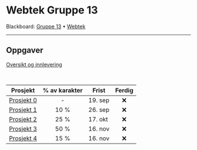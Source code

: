 # Webtek Gruppe 13

Blackboard: [Gruppe 13](https://ntnu.blackboard.com/webapps/blackboard/execute/modulepage/viewGroup?course_id=_43546_1&group_id=_607042_1) • [Webtek](https://ntnu.blackboard.com/webapps/blackboard/execute/modulepage/viewGroup?course_id=_43546_1&group_id=_607042_1)

---

## Oppgaver

[Oversikt og innlevering](https://ntnu.blackboard.com/webapps/blackboard/content/listContent.jsp?course_id=_43546_1&content_id=_2148021_1&mode=reset")

<br />

| Prosjekt                                                                                                                                               | % av karakter | Frist   | Ferdig |
| ------------------------------------------------------------------------------------------------------------------------------------------------------ | :-----------: | ------- | :----: |
| [Prosjekt 0](https://ntnu.blackboard.com/webapps/blackboard/execute/content/file?cmd=view&content_id=_2148469_1&course_id=_43546_1&launch_in_new=true) |       -       | 19. sep |   ❌   |
| [Prosjekt 1](https://ntnu.blackboard.com/bbcswebdav/pid-2148470-dt-content-rid-62275830_1/xid-62275830_1)                                              |     10 %      | 26. sep |   ❌   |
| [Prosjekt 2](https://ntnu.blackboard.com/bbcswebdav/pid-2148471-dt-content-rid-62275831_1/xid-62275831_1)                                              |     25 %      | 17. okt |   ❌   |
| [Prosjekt 3](https://ntnu.blackboard.com/bbcswebdav/pid-2148647-dt-content-rid-62357212_1/xid-62357212_1)                                              |     50 %      | 16. nov |   ❌   |
| [Prosjekt 4](https://ntnu.blackboard.com/bbcswebdav/pid-2148648-dt-content-rid-62357213_1/xid-62357213_1)                                              |     15 %      | 16. nov |   ❌   |
